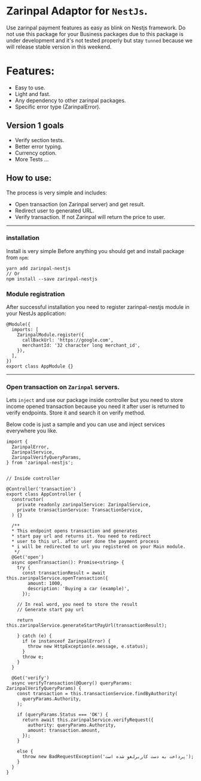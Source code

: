 # Zarinpal Adaptor for `NestJs`.

Use zarinpal payment features as easy as blink on Nestjs framework.
Do not use this package for your Business packages due to this package is under development and it's not tested properly but stay `tunned` because we will release stable version in this weekend.

# Features:
- Easy to use.
- Light and fast.
- Any dependency to other zarinpal packages.
- Specific error type (ZarinpalError).

## Version 1 goals
- Verify section tests.
- Better error typing.
- Currency option.
- More Tests ...

## How to use:
The process is very simple and includes:

- Open transaction (on Zarinpal server) and get result.
- Redirect user to generated URL.
- Verify transaction. If not Zarinpal will return the price to user.

---

### installation
Install is very simple
Before anything you should get and install package from `npm`:

```
yarn add zarinpal-nestjs
// Or
npm install --save zarinpal-nestjs
```

### Module registration
After successful installation you need to register zarinpal-nestjs module in your NestJs application:

```
@Module({
  imports: [
    ZarinpalModule.register({
      callBackUrl: 'https://google.com',
      merchantId: '32 character long merchant_id',
    }),
  ],
})
export class AppModule {}

```

---

### Open transaction on `Zarinpal` servers.
Lets `inject` and use our package inside controller
but you need to store income opened transaction because you need it after user is returned to verify endpoints. Store it and search it on verify method.

Below code is just a sample and you can use and inject services everywhere you like.

```
import {
  ZarinpalError,
  ZarinpalService,
  ZarinpalVerifyQueryParams,
} from 'zarinpal-nestjs';


// Inside controller

@Controller('transaction')
export class AppController {
  constructor(
    private readonly zarinpalService: ZarinpalService,
    private transactionService: TransactionService,
  ) {}

  /**
  * This endpoint opens transaction and generates
  * start pay url and returns it. You need to redirect
  * user to this url. after user done the payment process
  * i will be redirected to url you registered on your Main module.
   */
  @Get('open')
  async openTransaction(): Promise<string> {
    try {
      const transactionResult = await this.zarinpalService.openTransaction({
        amount: 1000,
        description: 'Buying a car (example)',
      });

    // In real word, you need to store the result
    // Generate start pay url

    return this.zarinpalService.generateStartPayUrl(transactionResult);

    } catch (e) {
      if (e instanceof ZarinpalError) {
        throw new HttpException(e.message, e.status);
      }
      throw e;
    }
  }

  @Get('verify')
  async verifyTransaction(@Query() queryParams: ZarinpalVerifyQueryParams) {
    const transaction = this.transactionService.findByAuthority(
      queryParams.Authority,
    );

    if (queryParams.Status === 'OK') {
      return await this.zarinpalService.verifyRequest({
        authority: queryParams.Authority,
        amount: transaction.amount,
      });
    }

    else {
      throw new BadRequestException('پرداخت به دست کاربرلغو شده است');
    }
  }
}

```
